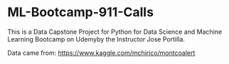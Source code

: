 # ML-Bootcamp-911-Calls
This is a Data Capstone Project for Python for Data Science and Machine Learning Bootcamp on Udemyby the Instructor Jose Portilla.

Data came from: https://www.kaggle.com/mchirico/montcoalert
